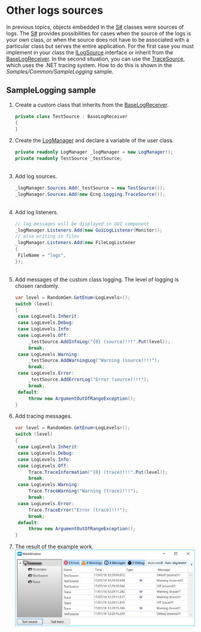 # Other logs sources

In previous topics, objects embedded in the [S\#](../../api.md) classes were sources of logs. The [S\#](../../api.md) provides possibilities for cases when the source of the logs is your own class, or when the source does not have to be associated with a particular class but serves the entire application. For the first case you must implement in your class the [ILogSource](xref:Ecng.Logging.ILogSource) interface or inherit from the [BaseLogReceiver](xref:Ecng.Logging.BaseLogReceiver). In the second situation, you can use the [TraceSource](xref:Ecng.Logging.TraceSource), which uses the .NET tracing system. How to do this is shown in the *Samples\/Common\/SampleLogging* sample. 

## SampleLogging sample

1. Create a custom class that inherits from the [BaseLogReceiver](xref:Ecng.Logging.BaseLogReceiver).

   ```cs
   private class TestSource : BaseLogReceiver
   {
   }
   ```
2. Create the [LogManager](xref:Ecng.Logging.LogManager) and declare a variable of the user class.

   ```cs
   private readonly LogManager _logManager = new LogManager();
   private readonly TestSource _testSource;
   				
   ```
3. Add log sources.

   ```cs
   _logManager.Sources.Add(_testSource = new TestSource());
   _logManager.Sources.Add(new Ecng.Logging.TraceSource());
   				
   ```
4. Add log listeners.

   ```cs
   // log messages will be displayed in GUI component
   _logManager.Listeners.Add(new GuiLogListener(Monitor));
   // also writing in files
   _logManager.Listeners.Add(new FileLogListener
   {
   	FileName = "logs",
   });
   				
   ```
5. Add messages of the custom class logging. The level of logging is chosen randomly.

   ```cs
   var level = RandomGen.GetEnum<LogLevels>();
   switch (level)
   {
   	case LogLevels.Inherit:
   	case LogLevels.Debug:
   	case LogLevels.Info:
   	case LogLevels.Off:
   		_testSource.AddInfoLog("{0} (source)!!!".Put(level));
   		break;
   	case LogLevels.Warning:
   		_testSource.AddWarningLog("Warning (source)!!!");
   		break;
   	case LogLevels.Error:
   		_testSource.AddErrorLog("Error (source)!!!");
   		break;
   	default:
   		throw new ArgumentOutOfRangeException();
   }
   ```
6. Add tracing messages.

   ```cs
   var level = RandomGen.GetEnum<LogLevels>();
   switch (level)
   {
   	case LogLevels.Inherit:
   	case LogLevels.Debug:
   	case LogLevels.Info:
   	case LogLevels.Off:
   		Trace.TraceInformation("{0} (trace)!!!".Put(level));
   		break;
   	case LogLevels.Warning:
   		Trace.TraceWarning("Warning (trace)!!!");
   		break;
   	case LogLevels.Error:
   		Trace.TraceError("Error (trace)!!!");
   		break;
   	default:
   		throw new ArgumentOutOfRangeException();
   }
   ```
7. The result of the example work.![sample logging](../../../images/sample_logging.png)
